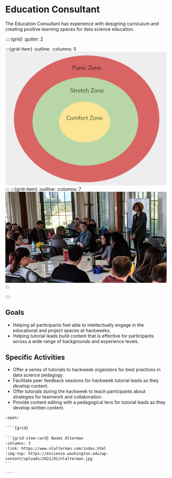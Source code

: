 # Education Consultant

The Education Consultant has experience with designing curriculum and creating positive learning spaces for data science education.

::::{grid}
:gutter: 2

:::{grid-item}
:outline:
:columns: 5
![collaborate](../images/education-collage1.png)
:::
:::{grid-item}
:outline:
:columns: 7
![collaborate](../images/education-collage2.png)
:::

::::

## Goals

* Helping all participants feel able to intellectually engage in the educational and project spaces at hackweeks.
* Helping tutorial leads build content that is effective for participants across a wide range of backgrounds and experience levels.

## Specific Activities

* Offer a series of tutorials to hackweek organizers for best practices in data science pedagogy.
* Facilitate peer feedback sessions for hackweek tutorial leads as they develop content.
* Offer tutorials during the hackweek to teach participants about strategies for teamwork and collaboration.
* Provide content editing with a pedagogical lens for tutorial leads as they develop written content.

`````{dropdown} **People With Experience in this Role**
:open:

````{grid}

```{grid-item-card} Naomi Alterman
:columns: 3
:link: https://www.nlalterman.com/index.html
:img-top: https://escience.washington.edu/wp-content/uploads/2021/01/nlalterman.jpg
```

````
`````




